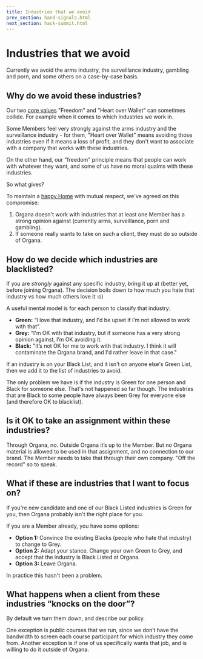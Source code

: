 ```yaml
---
title: Industries that we avoid
prev_section: hand-signals.html
next_section: hack-summit.html
---
```


Industries that we avoid
========================

Currently we avoid the arms industry, the surveillance industry, gambling and porn, and some others on a case-by-case basis.

Why do we avoid these industries?
---------------------------------

Our two [core values](what-is-productspace.html) "Freedom" and "Heart over Wallet" can sometimes collide. For example when it comes to which industries we work in. 

Some Members feel very strongly against the arms industry and the surveillance industry - for them, "Heart over Wallet" means avoiding those industries even if it means a loss of profit, and they don't want to associate with a company that works with these industries.

On the other hand, our "freedom" principle means that people can work with whatever they want, and some of us have no moral qualms with these industries.

So what gives?

To maintain a [happy Home](what-is-productspace.html) with mutual respect, we've agreed on this compromise:

1.  Organa doesn't work with industries that at least one Member has a strong opinion against (currently arms, surveillance, porn and gambling).
2.  If someone really wants to take on such a client, they must do so outside of Organa.

How do we decide which industries are blacklisted?
--------------------------------------------------

If you are *strongly* against any specific industry, bring it up at (better yet, before joining Organa). The decision boils down to how much you hate that industry vs how much others love it :o)

A useful mental model is for each person to classify that industry:

-   **Green:** “I love that industry, and I'd be upset if I’m not allowed to work with that”.
-   **Grey:** “I'm OK with that industry, but if someone has a very strong opinion against, I’m OK avoiding it.
-   **Black:** "It’s not OK for me to work with that industry. I think it will contaminate the Organa brand, and I'd rather leave in that case."

If an industry is on your Black List, and it isn't on anyone else's Green List, then we add it to the list of industries to avoid.

The only problem we have is if the industry is Green for one person and Black for someone else. That's not happened so far though. The industries that are Black to some people have always been Grey for everyone else (and therefore OK to blacklist).

Is it OK to take an assignment within these industries?
-------------------------------------------------------

Through Organa, no. Outside Organa it’s up to the Member. But no Organa material is allowed to be used in that assignment, and no connection to our brand. The Member needs to take that through their own company. "Off the record" so to speak.

What if these are industries that I want to focus on?
-----------------------------------------------------

If you're new candidate and one of our Black Listed  industries is Green for you, then Organa probably isn't the right place for you.

If you are a Member already, you have some options:

-   **Option 1:** Convince the existing Blacks (people who hate that industry) to change to Grey.
-   **Option 2:** Adapt your stance. Change your own Green to Grey, and accept that the industry is Black Listed at Organa.
-   **Option 3:** Leave Organa.

In practice this hasn't been a problem.

What happens when a client from these industries “knocks on the door”?
----------------------------------------------------------------------

By default we turn them down, and describe our policy.

One exception is public courses that we run, since we don’t have the bandwidth to screen each course participant for which industry they come from. Another exception is if one of us specifically wants that job, and is willing to do it outside of Organa.
